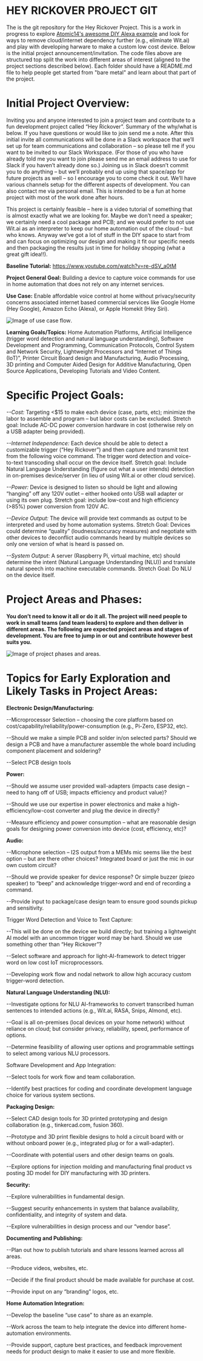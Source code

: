 # HEY RICKOVER PROJECT GIT

The is the git repository for the Hey Rickover Project. This is a work in progress to explore [Atomic14's awesome DIY Alexa example](https://github.com/atomic14/diy-alexa) and look for ways to remove cloud/internet dependency further (e.g., eliminate Wit.ai) and play with developing harware to make a custom low cost device. Below is the initial project announcement/invitation. The code files above are structured top split the work into different areas of interest (aligned to the project sections described below). Each folder should have a README.md file to help people get started from "bare metal" and learn about that part of the project.  

# Initial Project Overview:

Inviting you and anyone interested to join a project team and contribute to a fun development project called “Hey Rickover”.  Summary of the why/what is below. If you have questions or would like to join send me a note.  After this initial invite all communications will be done in a Slack workspace that we’ll set up for team communications and collaboration – so please tell me if you want to be invited to our Slack Workspace. (For those of you who have already told me you want to join please send me an email address to use for Slack if you haven’t already done so.) Joining us in Slack doesn’t commit you to do anything – but we’ll probably end up using that space/app for future projects as well – so I encourage you to come check it out.  We’ll have various channels setup for the different aspects of development. You can also contact me via personal email.  This is intended to be a fun at home project with most of the work done after hours.

This project is certainly feasible – here is a video tutorial of something that is almost exactly what we are looking for.  Maybe we don’t need a speaker; we certainly need a cool package and PCB; and we would prefer to not use Wit.ai as an interpreter to keep our home automation out of the cloud – but who knows.  Anyway we’ve got a lot of stuff in the DIY space to start from and can focus on optimizing our design and making it fit our specific needs and then packaging the results just in time for holiday shopping (what a great gift idea!!).   

**Baseline Tutorial:** https://www.youtube.com/watch?v=re-dSV_a0tM

**Project General Goal:**  Building a device to capture voice commands for use in home automation that does not rely on any internet services.

**Use Case:** Enable affordable voice control at home without privacy/security concerns associated internet based commercial services like Google Home (Hey Google), Amazon Echo (Alexa), or Apple Homekit (Hey Siri).

![Image of use case flow](cartoon-flow.png "Image of use case flow").

**Learning Goals/Topics:** Home Automation Platforms, Artificial Intelligence (trigger word detection and natural language understanding), Software Development and Programming, Communication Protocols, Control System and Network Security, Lightweight Processors and “Internet of Things (IoT)”, Printer Circuit Board design and Manufacturing, Audio Processing, 3D printing and Computer Aided Design for Additive Manufacturing, Open Source Applications, Developing Tutorials and Video Content.

# Specific Project Goals:

*--Cost:* Targeting <$15 to make each device (case, parts, etc); minimize the labor to assemble and program – but labor costs can be excluded.  Stretch goal: Include AC-DC power conversion hardware in cost (otherwise rely on a USB adapter being provided).

*--Internet Independence:*  Each device should be able to detect a customizable trigger (“Hey Rickover”) and then capture and transmit text from the following voice command.  The trigger word detection and voice-to-text transcoding shall occur on the device itself. Stretch goal: Include Natural Language Understanding (figure out what a user intends) detection in on-premises device/server (in lieu of using Wit.ai or other cloud service).

*--Power:* Device is designed to listen so should be light and allowing “hanging” off any 120V outlet – either hooked onto USB wall adapter or using its own plug.  Stretch goal: include low-cost and high efficiency (>85%) power conversion from 120V AC.

*--Device Output:* The device will provide text commands as output to be interpreted and used by home automation systems.  Stretch Goal: Devices could determine “quality” (loudness/accuracy measures) and negotiate with other devices to deconflict audio commands heard by multiple devices so only one version of what is heard is passed on.

*--System Output:* A server (Raspberry Pi, virtual machine, etc) should determine the intent (Natural Language Understanding (NLU)) and translate natural speech into machine executable commands. Stretch Goal:  Do NLU on the device itself.

# Project Areas and Phases:
**You don’t need to know it all or do it all.  The project will need people to work in small teams (and team leaders) to explore and then deliver in different areas.  The following are expected project areas and stages of development.  You are free to jump in or out and contribute however best suits you.**

![Image of project phases and areas](project-areas.png "Image of project phases and areas").

# Topics for Early Exploration and Likely Tasks in Project Areas:

**Electronic Design/Manufacturing:** 

--Microprocessor Selection – choosing the core platform based on cost/capability/reliability/power-consumption (e.g., Pi-Zero, ESP32, etc).

--Should we make a simple PCB and solder in/on selected parts?  Should we design a PCB and have a manufacturer assemble the whole board including component placement and soldering?

--Select PCB design tools

**Power:**

--Should we assume user provided wall-adapters (impacts case design – need to hang off of USB; impacts efficiency and product value)?

--Should we use our expertise in power electronics and make a high-efficiency/low-cost converter and plug the device in directly?

--Measure efficiency and power consumption – what are reasonable design goals for designing power conversion into device (cost, efficiency, etc)?

**Audio:**

--Microphone selection – I2S output from a MEMs mic seems like the best option – but are there other choices? Integrated board or just the mic in our own custom circuit?

--Should we provide speaker for device response?  Or simple buzzer (piezo speaker) to “beep” and acknowledge trigger-word and end of recording a command.

--Provide input to package/case design team to ensure good sounds pickup and sensitivity.

Trigger Word Detection and Voice to Text Capture:

--This will be done on the device we build directly; but training a lightweight AI model with an uncommon trigger word may be hard.  Should we use something other than “Hey Rickover”?

--Select software and approach for light-AI-framework to detect trigger word on low cost IoT microprocessors.

--Developing work flow and nodal network to allow high accuracy custom trigger-word detection.

**Natural Language Understanding (NLU):**

--Investigate options for NLU AI-frameworks to convert transcribed human sentences to intended actions (e.g., Wit.ai, RASA, Snips, Almond, etc).

--Goal is all on-premises (local devices on your home network) without reliance on cloud; but consider privacy, reliability, speed, performance of options.

--Determine feasibility of allowing user options and programmable settings to select among various NLU processors.

Software Development and App Integration:

--Select tools for work flow and team collaboration.

--Identify best practices for coding and coordinate development language choice for various system sections.

**Packaging Design:**

--Select CAD design tools for 3D printed prototyping and design collaboration (e.g., tinkercad.com, fusion 360).

--Prototype and 3D print flexible designs to hold a circuit board with or without onboard power (e.g., integrated plug or for a wall-adapter).

--Coordinate with potential users and other design teams on goals.

--Explore options for injection molding and manufacturing final product vs posting 3D model for DIY manufacturing with 3D printers.

**Security:**

--Explore vulnerabilities in fundamental design.

--Suggest security enhancements in system that balance availability, confidentiality, and integrity of system and data.

--Explore vulnerabilities in design process and our “vendor base”.

**Documenting and Publishing:**

--Plan out how to publish tutorials and share lessons learned across all areas.

--Produce videos, websites, etc.

--Decide if the final product should be made available for purchase at cost.

--Provide input on any “branding” logos, etc.

**Home Automation Integration:**

--Develop the baseline “use case” to share as an example.

--Work across the team to help integrate the device into different home-automation environments.

--Provide support, capture best practices, and feedback improvement needs for product design to make it easier to use and more flexible.
